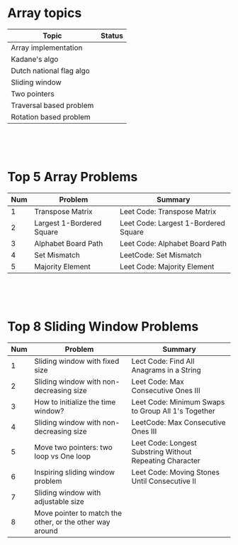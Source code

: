 # Array topics

| Topic                    | Status |
| ------------------------ | ------ |
| Array implementation     |
| Kadane's algo            |
| Dutch national flag algo |
| Sliding window           |
| Two pointers             |
| Traversal based problem  |
| Rotation based problem   |

&nbsp;

&nbsp;

# Top 5 Array Problems

| Num | Problem                   | Summary                              |
| --- | ------------------------- | ------------------------------------ |
| 1   | Transpose Matrix          | Leet Code: Transpose Matrix          |
| 2   | Largest 1-Bordered Square | Leet Code: Largest 1-Bordered Square |
| 3   | Alphabet Board Path       | Leet Code: Alphabet Board Path       |
| 4   | Set Mismatch              | LeetCode: Set Mismatch               |
| 5   | Majority Element          | Leet Code: Majority Element          |

&nbsp;

&nbsp;

# Top 8 Sliding Window Problems

| Num | Problem                                                  | Summary                                                  |
| --- | -------------------------------------------------------- | -------------------------------------------------------- |
| 1   | Sliding window with fixed size                           | Lect Code: Find All Anagrams in a String                 |
| 2   | Sliding window with non-decreasing size                  | Leet Code: Max Consecutive Ones III                      |
| 3   | How to initialize the time window?                       | Leet Code: Minimum Swaps to Group All 1's Together       |
| 4   | Sliding window with non-decreasing size                  | LeetCode: Max Consecutive Ones III                       |
| 5   | Move two pointers: two loop vs One loop                  | Leet Code: Longest Substring Without Repeating Character |
| 6   | Inspiring sliding window problem                         | Leet Code: Moving Stones Until Consecutive II            |
| 7   | Sliding window with adjustable size                      |
| 8   | Move pointer to match the other, or the other way around |
